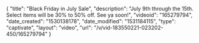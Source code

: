 {
    "title": "Black Friday in July Sale",
    "description": "July 9th through the 15th. Select items will be 30% to 50% off. See ya soon!",
    "videoid": "165279794",
    "date_created": "1530138178",
    "date_modified": "1531184115",
    "type": "captivate",
    "layout": "video",
    "url": "\/v\/vid-183550221-023202-450\/165279794"
}